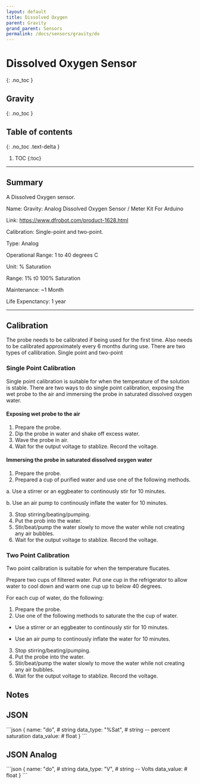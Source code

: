 ```yaml
---
layout: default
title: Dissolved Oxygen
parent: Gravity
grand_parent: Sensors
permalink: /docs/sensors/gravity/do
---
```


# Dissolved Oxygen Sensor
{: .no_toc }
## Gravity
{: .no_toc }

## Table of contents
{: .no_toc .text-delta }

1. TOC
{:toc}

---

## Summary

A Dissolved Oxygen sensor.


Name: Gravity: Analog Dissolved Oxygen Sensor / Meter Kit For Arduino

Link: https://www.dfrobot.com/product-1628.html

Calibration: Single-point and two-point. 

Type: Analog 

Operational Range: 1 to 40 degrees C

Unit: % Saturation 

Range: 1% t0 100% Saturation 

Maintenance: ~1 Month

Life Expenctancy: 1 year 

---
## Calibration
The probe needs to be calibrated if being used for the first time. Also needs to be calibrated approximately every 6 months during use. There are two types of callibration. Single point and two-point

### Single Point Calibration
Single point calibration is suitable for when the temperature of the solution is stable. There are two ways to do single point calibration, exposing the wet probe to the air and immersing the probe in saturated dissolved oxygen water. 

#### Exposing wet probe to the air
1. Prepare the probe.
2. Dip the probe in water and shake off excess water.
3. Wave the probe in air.
4. Wait for the output voltage to stablize. Record the voltage. 

#### Immersing the probe in saturated dissolved oxygen water
1. Prepare the probe.
2. Prepared a cup of purified water and use one of the following methods.

a. Use a stirrer or an eggbeater to continously stir for 10 minutes.

b. Use an air pump to continously inflate the water for 10 minutes.

3. Stop stirring/beating/pumping.
4. Put the prob into the water.
5. Stir/beat/pump the water slowly to move the water while not creating any air bubbles.
6. Wait for the output voltage to stablize. Record the voltage. 


### Two Point Calibration 
Two point calibration is suitable for when the temperature flucates.

Prepare two cups of filtered water. Put one cup in the refrigerator to allow water to cool down and warm one cup up to below 40 degrees. 

For each cup of water, do the following:
1. Prepare the probe.
2. Use one of the following methods to saturate the the cup of water. 

- Use a stirrer or an eggbeater to continously stir for 10 minutes.

- Use an air pump to continously inflate the water for 10 minutes.
3. Stop stirring/beating/pumping.
4. Put the probe into the water.
5. Stir/beat/pump the water slowly to move the water while not creating any air bubbles.
6. Wait for the output voltage to stablize. Record the voltage. 


## Notes


## JSON 

<div class="code-example" markdown="1">
```json
{
  name: "do",          # string
  data_type: "%Sat",   # string -- percent saturation
  data_value:          # float
}
```
</div>

## JSON Analog

<div class="code-example" markdown="1">
```json
{
  name: "do",       # string
  data_type: "V",   # string -- Volts
  data_value:       # float
}
```
</div>

<!-- {% highlight markdown %}
```js
// Javascript code with syntax highlighting.
var fun = function lang(l) {
  dateformat.i18n = require('./lang/' + l)
  return true;
}
```
{% endhighlight %} -->

<!-- --- -->

<!-- ## Code blocks with rendered examples

To demonstrate front end code, sometimes it's useful to show a rendered example of that code. After including the styles from your project that you'll need to show the rendering, you can use a `<div>` with the `code-example` class, followed by the code block syntax. If you want to render your output with Markdown instead of HTML, use the `markdown="1"` attribute to tell Jekyll that the code you are rendering will be in Markdown format... This is about to get meta...

<div class="code-example" markdown="1">

<div class="code-example" markdown="1">

[Link button](http://example.com/){: .btn }

</div>
```markdown
[Link button](http://example.com/){: .btn }
```

</div>
{% highlight markdown %}
<div class="code-example" markdown="1">

[Link button](http://example.com/){: .btn }

</div>
```markdown
[Link button](http://example.com/){: .btn }
```
{% endhighlight %} -->
